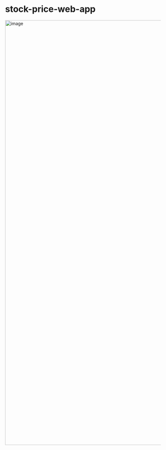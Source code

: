 # stock-price-web-app
<img width="1370" alt="image" src="https://github.com/Shubhangi-Mittal/stock-price-web-app/assets/88178163/15b5e528-f7ff-4183-b943-a1126cf1039b">
